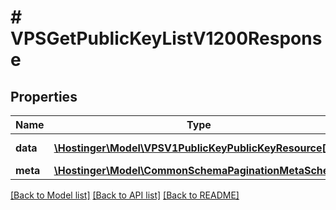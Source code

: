 # # VPSGetPublicKeyListV1200Response

## Properties

Name | Type | Description | Notes
------------ | ------------- | ------------- | -------------
**data** | [**\Hostinger\Model\VPSV1PublicKeyPublicKeyResource[]**](VPSV1PublicKeyPublicKeyResource.md) | Array of [&#x60;VPS.V1.PublicKey.PublicKeyResource&#x60;](#model/vpsv1publickeypublickeyresource) |
**meta** | [**\Hostinger\Model\CommonSchemaPaginationMetaSchema**](CommonSchemaPaginationMetaSchema.md) |  |

[[Back to Model list]](../../README.md#models) [[Back to API list]](../../README.md#endpoints) [[Back to README]](../../README.md)
